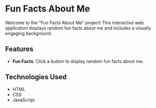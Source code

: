 # Fun Facts About Me

Welcome to the "Fun Facts About Me" project! This interactive web application displays random fun facts about me and includes a visually engaging background.

## Features

- **Fun Facts**: Click a button to display random fun facts about me.

## Technologies Used

- HTML
- CSS
- JavaScript
